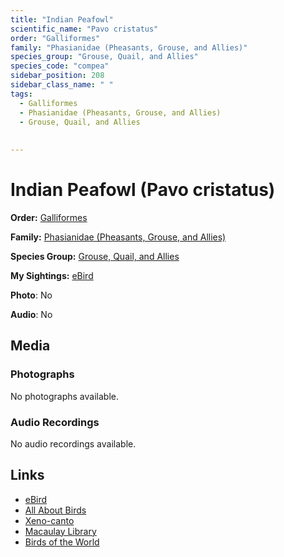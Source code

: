 ```yaml
---
title: "Indian Peafowl"
scientific_name: "Pavo cristatus"
order: "Galliformes"
family: "Phasianidae (Pheasants, Grouse, and Allies)"
species_group: "Grouse, Quail, and Allies"
species_code: "compea"
sidebar_position: 208
sidebar_class_name: " "
tags: 
  - Galliformes
  - Phasianidae (Pheasants, Grouse, and Allies)
  - Grouse, Quail, and Allies
  
  
---
```


# Indian Peafowl (Pavo cristatus)

**Order:** [Galliformes](/tags/galliformes)

**Family:** [Phasianidae (Pheasants, Grouse, and Allies)](/tags/phasianidae-pheasants-grouse-and-allies)

**Species Group:** [Grouse, Quail, and Allies](/tags/grouse-quail-and-allies)

**My Sightings:** [eBird](https://ebird.org/lifelist?r=world&time=life&spp=compea)

**Photo**: No 

**Audio**: No

## Media
### Photographs
No photographs available.

### Audio Recordings
No audio recordings available.

## Links
* [eBird](https://ebird.org/species/compea) 
* [All About Birds](https://www.allaboutbirds.org/guide/compea) 
* [Xeno-canto](https://www.xeno-canto.org/species/pavo-cristatus) 
* [Macaulay Library](https://search.macaulaylibrary.org/catalog?taxonCode=compea&sort=rating_rank_desc)
* [Birds of the World](https://birdsoftheworld.org/bow/species/compea)
